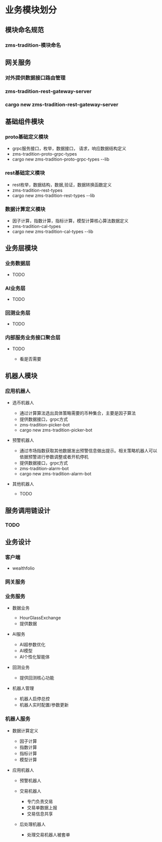 # 业务模块划分

## 模块命名规范

### zms-tradition-模块命名

## 网关服务

### 对外提供数据接口路由管理

### zms-tradition-rest-gateway-server

### cargo new zms-tradition-rest-gateway-server

## 基础组件模块

### proto基础定义模块

- grpc服务接口，枚举，数据接口， 请求，响应数据结构定义
- zms-tradition-proto-grpc-types
- cargo new zms-tradition-proto-grpc-types --lib

### rest基础定义模块

- rest枚举，数据结构，数据,验证，数据转换函数定义
- zms-tradition-rest-types
- cargo new zms-tradition-rest-types --lib

### 数据计算定义模块

- 因子计算，指数计算，指标计算，模型计算核心算法数据定义
- zms-tradition-cal-types
- cargo new zms-tradition-cal-types --lib

## 业务层模块

### 业务数据层

- TODO

### AI业务层

- TODO

### 回测业务层

- TODO

### 内部服务业务接口聚合层

- TODO

	- 看是否需要

## 机器人模块

### 应用机器人

- 选币机器人

	- 通过计算算法选出具体策略需要的币种集合，主要是因子算法
	- 提供数据接口，grpc方式
	- zms-tradition-picker-bot
	- cargo new zms-tradition-picker-bot

- 预警机器人

	- 通过市场指数获取其他数据发出预警信息做出提示。相关策略机器人可以依据预警进行参数调整或者开机停机
	- 提供数据接口，grpc方式
	- zms-tradition-alarm-bot
	- cargo new zms-tradition-alarm-bot

- 其他机器人

	- TODO

## 服务调用链设计

### TODO

## 业务设计

### 客户端

- wealthfolio

### 网关服务

### 业务服务

- 数据业务

	- HourGlassExchange
	- 提供数据

- AI服务

	- AI超参数优化
	- AI模型
	- AI个性化智能体

- 回测业务

	- 提供回测核心功能

- 机器人管理

	- 机器人启停总控
	- 机器人实时配置/参数更新

### 机器人服务

- 数据计算定义

	- 因子计算
	- 指数计算
	- 指标计算
	- 模型计算

- 应用机器人

	- 预警机器人
	- 交易机器人

		- 专门负责交易
		- 交易单数据上报
		- 交易信息共享

	- 后处理机器人

		- 处理交易机器人被套单

